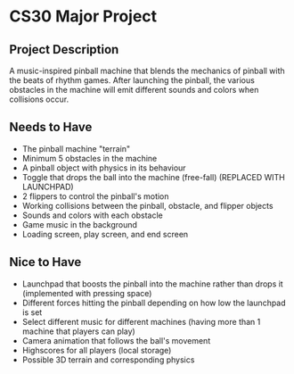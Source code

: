 # CS30 Major Project

## Project Description
A music-inspired pinball machine that blends the mechanics of pinball with the beats of rhythm games. After launching the pinball, the various obstacles in the machine will emit different sounds and colors when collisions occur.

## Needs to Have
- The pinball machine "terrain"
- Minimum 5 obstacles in the machine
- A pinball object with physics in its behaviour
- Toggle that drops the ball into the machine (free-fall) (REPLACED WITH LAUNCHPAD)
- 2 flippers to control the pinball's motion
- Working collisions between the pinball, obstacle, and flipper objects
- Sounds and colors with each obstacle
- Game music in the background
- Loading screen, play screen, and end screen

## Nice to Have
- Launchpad that boosts the pinball into the machine rather than drops it (implemented with pressing space)
- Different forces hitting the pinball depending on how low the launchpad is set
- Select different music for different machines (having more than 1 machine that players can play)
- Camera animation that follows the ball's movement
- Highscores for all players (local storage)
- Possible 3D terrain and corresponding physics